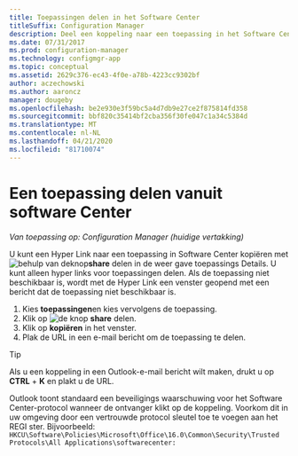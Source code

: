 ```yaml
---
title: Toepassingen delen in het Software Center
titleSuffix: Configuration Manager
description: Deel een koppeling naar een toepassing in het Software Center in Configuration Manager.
ms.date: 07/31/2017
ms.prod: configuration-manager
ms.technology: configmgr-app
ms.topic: conceptual
ms.assetid: 2629c376-ec43-4f0e-a78b-4223cc9302bf
author: aczechowski
ms.author: aaroncz
manager: dougeby
ms.openlocfilehash: be2e930e3f59bc5a4d7db9e27ce2f875814fd358
ms.sourcegitcommit: bbf820c35414bf2cba356f30fe047c1a34c5384d
ms.translationtype: MT
ms.contentlocale: nl-NL
ms.lasthandoff: 04/21/2020
ms.locfileid: "81710074"
---
```

# <a name="share-an-application-from-software-center"></a>Een toepassing delen vanuit software Center

*Van toepassing op: Configuration Manager (huidige vertakking)* <!-- 1706 -->

U kunt een Hyper Link naar een toepassing in Software Center kopiëren met ![behulp van de](media/share15.png)knop**share** delen in de weer gave toepassings Details.   U kunt alleen hyper links voor toepassingen delen. Als de toepassing niet beschikbaar is, wordt met de Hyper Link een venster geopend met een bericht dat de toepassing niet beschikbaar is.

1. Kies **toepassingen**en kies vervolgens de toepassing.
2. Klik op ![de](media/share15.png) knop **share** delen.
3. Klik op **kopiëren** in het venster.
4. Plak de URL in een e-mail bericht om de toepassing te delen.  

> [!TIP]  
>  Als u een koppeling in een Outlook-e-mail bericht wilt maken, drukt u op **CTRL** + **K** en plakt u de URL.  
>  
> Outlook toont standaard een beveiligings waarschuwing voor het Software Center-protocol wanneer de ontvanger klikt op de koppeling. Voorkom dit in uw omgeving door een vertrouwde protocol sleutel toe te voegen aan het REGI ster. Bijvoorbeeld: `HKCU\Software\Policies\Microsoft\Office\16.0\Common\Security\Trusted Protocols\All Applications\softwarecenter:`  
